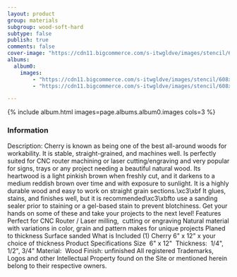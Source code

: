 ```yaml
---
layout: product
group: materials
subgroup: wood-soft-hard
subtype: false
publish: true
comments: false
cover-image: "https://cdn11.bigcommerce.com/s-itwgldve/images/stencil/608x608/products/3240/7818/cherry_s_w_1__52206.1675310617.png?c=2"
albums:
  album0:
    images:
        - "https://cdn11.bigcommerce.com/s-itwgldve/images/stencil/608x608/products/3240/7818/cherry_s_w_1__52206.1675310617.png?c=2"
        - "https://cdn11.bigcommerce.com/s-itwgldve/images/stencil/608x608/products/3240/7817/cherry_g_w_1__67258.1675310617.png?c=2"

---
```


{% include album.html images=page.albums.album0.images cols=3 %}

### Information

Description:
 Cherry is known as being one of the best all-around woods for workability. It is stable, straight-grained, and machines well. Is perfectly suited for CNC router machining or laser cutting/engraving and very popular for signs, trays or any project needing a beautiful natural wood. Its heartwood is a light pinkish brown when freshly cut, and it darkens to a medium reddish brown over time and with exposure to sunlight. It is a highly durable wood and easy to work on straight grain sections.\xc3\xbf It glues, stains, and finishes well, but it is recommended\xc3\xbfto use a sanding sealer prior to staining or a gel-based stain to prevent blotchiness. Get your hands on some of these and take your projects to the next level! Features  Perfect for CNC Router / Laser milling,  cutting or engraving Natural material with variations in color, grain and pattern makes for unique projects Planed to thickness Surface sanded  What is Included  (1) Cherry 6" x 12" x your choice of thickness  Product Specifications  Size  6" x 12"  Thickness:  1/4", 1/2", 3/4" Material:  Wood Finish: unfinished   All registered Trademarks, Logos and other Intellectual Property found on the Site or mentioned herein belong to their respective owners.  

